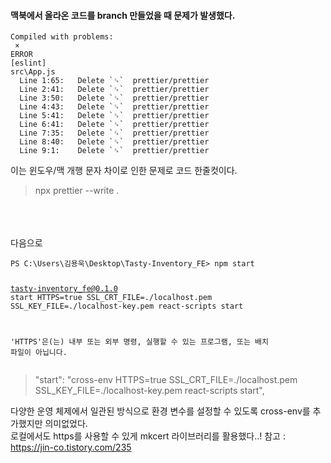 <h4 id="맥북에서-올라온-코드를-branch-만들었을-때-문제가-발생했다">맥북에서 올라온 코드를 branch 만들었을 때 문제가 발생했다.</h4>
<pre><code>Compiled with problems:
 ×
ERROR
[eslint] 
src\App.js
  Line 1:65:   Delete `␍`  prettier/prettier
  Line 2:41:   Delete `␍`  prettier/prettier
  Line 3:50:   Delete `␍`  prettier/prettier
  Line 4:43:   Delete `␍`  prettier/prettier
  Line 5:41:   Delete `␍`  prettier/prettier
  Line 6:41:   Delete `␍`  prettier/prettier
  Line 7:35:   Delete `␍`  prettier/prettier
  Line 8:40:   Delete `␍`  prettier/prettier
  Line 9:1:    Delete `␍`  prettier/prettier</code></pre><p>이는 윈도우/맥 개행 문자 차이로 인한 문제로 코드 한줄컷이다. <br /></p>
<blockquote>
<p>npx prettier --write . </p>
</blockquote>
<p><br /><br /><br /> 다음으로</p>
<pre><code>PS C:\Users\김용욱\Desktop\Tasty-Inventory_FE&gt; npm start

 tasty-inventory_fe@0.1.0 start
 HTTPS=true SSL_CRT_FILE=./localhost.pem SSL_KEY_FILE=./localhost-key.pem react-scripts start

'HTTPS'은(는) 내부 또는 외부 명령, 실행할 수 있는 프로그램, 또는
배치 파일이 아닙니다.</code></pre><blockquote>
<p>&quot;start&quot;: &quot;cross-env HTTPS=true SSL_CRT_FILE=./localhost.pem SSL_KEY_FILE=./localhost-key.pem react-scripts start&quot;,</p>
</blockquote>
<p>다양한 운영 체제에서 일관된 방식으로 환경 변수를 설정할 수 있도록 cross-env를 추가했지만 의미없었다.
<br />
로컬에서도 https를 사용할 수 있게 mkcert 라이브러리를 활용했다..!
참고 : <a href="https://jin-co.tistory.com/235">https://jin-co.tistory.com/235</a></p>